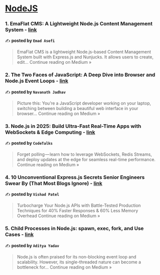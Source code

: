 
<h1><a href=https://medium.com/tag/nodejs/recommended target="_blank" rel="noopener noreferrer">NodeJS</a></h1>
<h3>1. EmaFlat CMS: A Lightweight Node.js Content Management System - <a href="https://medium.com/@emad.asefi/emaflat-cms-a-lightweight-node-js-content-management-system-cf00a49a3dba?source=rss------nodejs-5" target="_blank" rel="noopener noreferrer">link</a></h3>

✍️ **posted by `Emad Asefi`**

<blockquote>EmaFlat CMS is a lightweight Node.js-based Content Management System built with Express.js and Nunjucks. It allows users to create, edit…
Continue reading on Medium »</blockquote>

<h3>2. The Two Faces of JavaScript: A Deep Dive into Browser and Node.js Event Loops - <a href="https://navanathjadhav.medium.com/the-two-faces-of-javascript-a-deep-dive-into-browser-and-node-js-event-loops-00c9c2f61435?source=rss------nodejs-5" target="_blank" rel="noopener noreferrer">link</a></h3>

✍️ **posted by `Navanath Jadhav`**

<blockquote>Picture this: You’re a JavaScript developer working on your laptop, switching between building a beautiful web interface in your browser…
Continue reading on Medium »</blockquote>

<h3>3.  Node.js in 2025: Build Ultra-Fast Real-Time Apps with WebSockets & Edge Computing - <a href="https://medium.com/@tuteja_lovish/node-js-in-2025-build-ultra-fast-real-time-apps-with-websockets-edge-computing-6bf8a400769d?source=rss------nodejs-5" target="_blank" rel="noopener noreferrer">link</a></h3>

✍️ **posted by `CodeTalks`**

<blockquote>Forget polling — learn how to leverage WebSockets, Redis Streams, and deploy updates at the edge for seamless real-time performance.
Continue reading on Medium »</blockquote>

<h3>4. 10 Unconventional Express.js Secrets Senior Engineers Swear By (That Most Blogs Ignore) - <a href="https://medium.com/@pat.vishad/10-unconventional-express-js-secrets-senior-engineers-swear-by-that-most-blogs-ignore-0bf5d673f6ab?source=rss------nodejs-5" target="_blank" rel="noopener noreferrer">link</a></h3>

✍️ **posted by `Vishad Patel`**

<blockquote>Turbocharge Your Node.js APIs with Battle-Tested Production Techniques for 40% Faster Responses & 60% Less Memory Overhead
Continue reading on Medium »</blockquote>

<h3>5. Child Processes in Node.js: spawn, exec, fork, and Use Cases - <a href="https://dev-aditya.medium.com/child-processes-in-node-js-spawn-exec-fork-and-use-cases-6eab4ddb9dcf?source=rss------nodejs-5" target="_blank" rel="noopener noreferrer">link</a></h3>

✍️ **posted by `Aditya Yadav`**

<blockquote>Node.js is often praised for its non-blocking event loop and scalability. However, its single-threaded nature can become a bottleneck for…
Continue reading on Medium »</blockquote>


